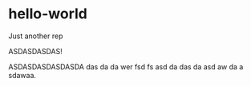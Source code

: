 # hello-world
Just another rep

ASDASDASDAS!

ASDASDASDASDASDA  das da da wer  fsd fs
 asd  da das da asd aw da a sdawaa.
